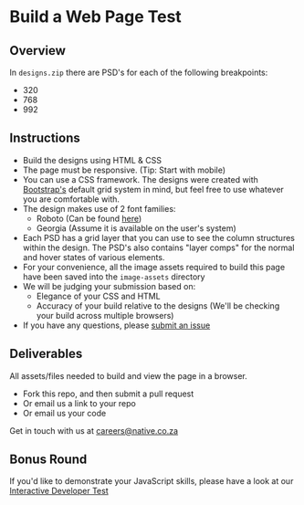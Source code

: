 # Build a Web Page Test

## Overview

In `designs.zip` there are PSD's for each of the following breakpoints:

 - 320
 - 768
 - 992

## Instructions

 - Build the designs using HTML & CSS
 - The page must be responsive. (Tip: Start with mobile)
 - You can use a CSS framework. The designs were created with [Bootstrap's](http://getbootstrap.com/) default grid system in mind, but feel free to use whatever you are comfortable with.
 - The design makes use of 2 font families:
 	- Roboto (Can be found [here](https://www.google.com/fonts#UsePlace:use/Collection:Roboto))
 	- Georgia (Assume it is available on the user's system)
 - Each PSD has a grid layer that you can use to see the column structures within the design. The PSD's also contains "layer comps" for the normal and hover states of various elements.
 - For your convenience, all the image assets required to build this page have been saved into the `image-assets` directory
 - We will be judging your submission based on:
 	- Elegance of your CSS and HTML
 	- Accuracy of your build relative to the designs (We'll be checking your build across multiple browsers)
 - If you have any questions, please [submit an issue](https://github.com/NATIVEVML/frontend-dev-test/issues)

## Deliverables

All assets/files needed to build and view the page in a browser.

 - Fork this repo, and then submit a pull request
 - Or email us a link to your repo
 - Or email us your code

Get in touch with us at <careers@native.co.za>

## Bonus Round

If you'd like to demonstrate your JavaScript skills, please have a look at our [Interactive Developer Test](https://github.com/NATIVEVML/interactive-dev-test)
